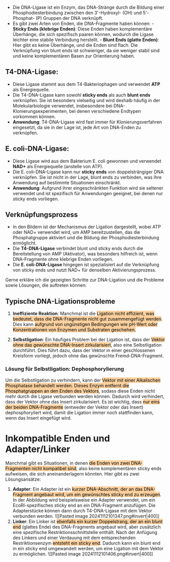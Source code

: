 - Die DNA-Ligase ist ein Enzym, das DNA-Stränge durch die Bildung einer Phosphodiesterbindung zwischen den 3'-Hydroxyl- (OH) und 5'-Phosphat- (P) Gruppen der DNA verknüpft.
-  Es gibt zwei Arten von Enden, die DNA-Fragmente haben können:
        - **Sticky Ends (klebrige Enden)**: Diese Enden haben komplementäre Überhänge, die sich spezifisch paaren können, wodurch die Ligase leichter eine stabile Verbindung herstellt.
        - **Blunt Ends (glatte Enden)**: Hier gibt es keine Überhänge, und die Enden sind flach. Die Verknüpfung von blunt ends ist schwieriger, da sie weniger stabil sind und keine komplementären Basen zur Orientierung haben.
## T4-DNA-Ligase:
- Diese Ligase stammt aus dem T4-Bakteriophagen und verwendet **ATP** als Energiequelle.
- Die T4-DNA-Ligase kann sowohl **sticky ends** als auch **blunt ends** verknüpfen. Sie ist besonders vielseitig und wird deshalb häufig in der Molekularbiologie verwendet, insbesondere bei DNA-Klonierungsexperimenten, bei denen verschiedene Endtypen vorkommen können.
- **Anwendung**: T4-DNA-Ligase wird fast immer für Klonierungsverfahren eingesetzt, da sie in der Lage ist, jede Art von DNA-Enden zu verknüpfen.
## E. coli-DNA-Ligase:
- Diese Ligase wird aus dem Bakterium E. coli gewonnen und verwendet **NAD+** als Energiequelle (anstelle von ATP).
- Die E. coli-DNA-Ligase kann nur **sticky ends** von doppelsträngiger DNA verknüpfen. Sie ist nicht in der Lage, blunt ends zu verbinden, was ihre Anwendung auf bestimmte Situationen einschränkt.
- **Anwendung**: Aufgrund ihrer eingeschränkten Funktion wird sie seltener verwendet und ist spezifisch für Anwendungen geeignet, bei denen nur sticky ends vorliegen.
## Verknüpfungsprozess
- In den Bildern ist der Mechanismus der Ligation dargestellt, wobei ATP oder NAD+ verwendet wird, um AMP bereitzustellen, das die Phosphatgruppe aktiviert und die Bildung der Phosphodiesterbindung ermöglicht.
- Die **T4-DNA-Ligase** verbindet blunt und sticky ends durch die Bereitstellung von AMP (Aktivator), was besonders hilfreich ist, wenn DNA-Fragmente ohne klebrige Enden vorliegen.
- Die **E. coli-DNA-Ligase** hingegen ist spezialisiert auf die Verknüpfung von sticky ends und nutzt NAD+ für denselben Aktivierungsprozess.

Gerne erkläre ich die gezeigten Schritte zur DNA-Ligation und die Probleme sowie Lösungen, die auftreten können:

## Typische DNA-Ligationsprobleme
1. **Ineffiziente Reaktion**: Manchmal ist die <mark style="background: #FFB86CA6;">Ligation nicht effizient, was bedeutet, dass die DNA-Fragmente nicht gut zusammengefügt werden</mark>. Dies kann <mark style="background: #FFB86CA6;">aufgrund von ungünstigen Bedingungen wie pH-Wert oder Konzentrationen von Enzymen und Substraten geschehen.</mark>

2. **Selbstligation**: Ein häufiges Problem bei der Ligation ist, dass der <mark style="background: #FFB86CA6;">Vektor ohne das gewünschte DNA-Insert zirkularisiert</mark>, also eine Selbstligation durchführt. Dies führt dazu, dass der Vektor in einer geschlossenen Kreisform vorliegt, jedoch ohne das gewünschte Fremd-DNA-Fragment.
### Lösung für Selbstligation: Dephosphorylierung
Um die Selbstligation zu verhindern, kann der <mark style="background: #FFB86CA6;">Vektor mit einer Alkalischen Phosphatase behandelt werden. Dieses Enzym entfernt die Phosphatgruppen an den Enden des Vektors</mark>, sodass diese Enden nicht mehr durch die Ligase verbunden werden können. Dadurch wird verhindert, dass der Vektor ohne das Insert zirkularisiert. Es ist wichtig, dass <mark style="background: #FFB86CA6;">nur eins der beiden DNA-Fragmente</mark> (entweder der Vektor oder das Insert) dephosphoryliert wird, damit die Ligation immer noch stattfinden kann, wenn das Insert eingefügt wird.

# Inkompatible Enden und Adapter/Linker
Manchmal gibt es Situationen, in denen <mark style="background: #FFB86CA6;">die Enden von zwei DNA-Fragmenten nicht kompatibel sind</mark>, also keine komplementären sticky ends aufweisen, die sich aneinanderlagern könnten. Hier gibt es zwei Lösungsansätze:

1. **Adapter**: Ein Adapter ist ein <mark style="background: #FFB86CA6;">kurzer DNA-Abschnitt, der an das DNA-Fragment angebaut wird, um ein gewünschtes sticky end zu erzeugen</mark>. In der Abbildung wird beispielsweise ein Adapter verwendet, um ein EcoRI-spezifisches sticky end an ein DNA-Fragment anzufügen. Die Adapterstücke können dann durch T4-DNA-Ligase mit dem Vektor verbunden werden.
![[Pasted image 20241112101347.png#invert|400]]
2. **Linker**: Ein Linker ist <mark style="background: #FFB86CA6;">ebenfalls ein kurzer Doppelstrang, der an ein blunt end</mark> (glattes Ende) des DNA-Fragments angebaut wird, aber zusätzlich eine spezifische Restriktionsschnittstelle enthält. Nach der Anfügung des Linkers und einer Verdauung mit dem entsprechenden Restriktionsenzym <mark style="background: #FFB86CA6;">entsteht ein sticky end</mark>. Dadurch kann ein blunt end in ein sticky end umgewandelt werden, um eine Ligation mit dem Vektor zu ermöglichen.
![[Pasted image 20241112101406.png#invert|400]]
